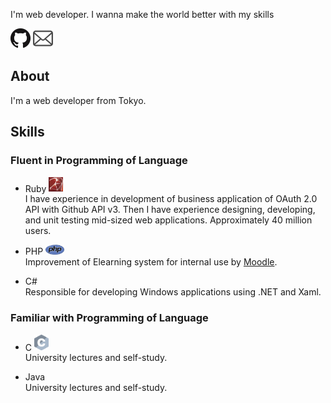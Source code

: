 
I'm web developer.  I wanna make the world better with my skills

[![Github](./img/GitHub-Mark-32px.png)](https://github.com/yutosasaki)
[![Mail](./img/Mail-32px.png)](mailto:yuto.sasaki19@gmail.com)

## About

I'm a web developer from Tokyo.

## Skills

### Fluent in Programming of Language

* Ruby <img src="./img/ruby_logo.png" width="23px" />  
I have experience in development of business application of OAuth 2.0 API with Github API v3.
Then I have experience designing, developing, and unit testing mid-sized web applications. Approximately 40 million users.

* PHP <img src="./img/php_logo.png" width="30px" />  
Improvement of Elearning system for internal use by [Moodle](https://moodle.org/).

* C#  
Responsible for developing Windows applications using .NET and Xaml.

### Familiar with Programming of Language

* C <img src="./img/c_logo.svg" width="23px" />  
University lectures and self-study.

* Java  
University lectures and self-study.